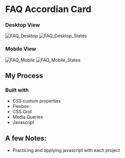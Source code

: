 # FAQ Accordian Card
### Desktop View
![FAQ_Desktop](https://github.com/Liberator-I/FAQ-Accordian-Card/assets/25612068/9b180d78-e74a-4735-a5cf-2f75c31ff677)
![FAQ_Desktop_States](https://github.com/Liberator-I/FAQ-Accordian-Card/assets/25612068/54ed49dd-4b12-4158-8098-0b7832a8108a)

### Mobile View
![FAQ_Mobile](https://github.com/Liberator-I/FAQ-Accordian-Card/assets/25612068/85f5afa3-83b7-4fe8-9f66-dd0ea09b22d6)
![FAQ_Mobile_States](https://github.com/Liberator-I/FAQ-Accordian-Card/assets/25612068/af704def-c7af-4dd9-a1ef-91330b00a518)

## My Process

### Built with
- CSS custom properties
- Flexbox
- CSS Grid
- Media Queries
- Javascript

## A few Notes:
- Practicing and applying javascript with each project
